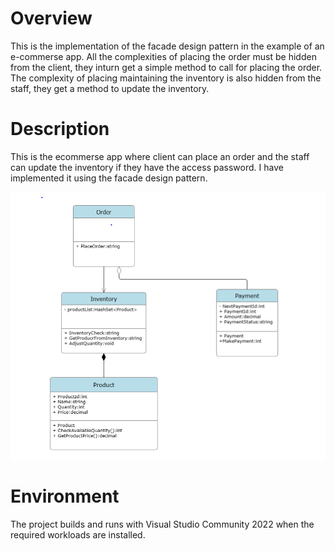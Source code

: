 # Overview
This is the implementation of the facade design pattern in the example of an e-commerse app. All the complexities of placing the order must be hidden from the client, they inturn get a simple method to call for placing the order.
The complexity of placing maintaining the inventory is also hidden from the staff, they get a method to update the inventory.

# Description
This is the ecommerse app where client can place an order and the staff can update the inventory if they have the access password. I have implemented it using the facade design pattern.

![alt text](https://github.com/siddhu-pikachu/IndividualProject/blob/main/UmlDiagram.PNG)

# Environment
The project builds and runs with Visual Studio Community 2022 when the required workloads are installed.
